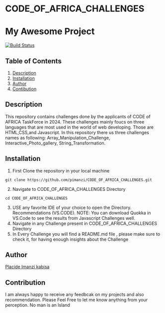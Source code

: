 # CODE_OF_AFRICA_CHALLENGES

# My Awesome Project

[![Build Status](https://travis-ci.com/pimanzi/CODE_OF_AFRICA_CHALLENGES.svg?branch=main)](https://travis-ci.com/pimanzi/CODE_OF_AFRICA_CHALLENGES)


## Table of Contents

1. [Description](#description)
2. [Installation](#installation)
3. [Author](#author)
5. [Contibution](#contribution)


## Description  

This repository contains challenges done by the applicants of CODE of AFRICA TaskForce in 2024. These challenges mainly foucs on three languages that are most used in the world of web developing. Those are HTML,CSS,and Javascript.
In this repository there us three challenges names as following: Array_Manipulation_Challenge, Interactive_Photo_gallery, String_Transformation. 

## Installation

1. First Clone the repository in your local machine

```
git clone https://github.com/pimanzi/CODE_OF_AFRICA_CHALLENGES.git

```
2. Navigate to CODE_OF_AFRICA_CHALLENGES Directory

```
cd CODE_OF_AFRICA_CHALLENGES
```
3. USE any favorite IDE of your choice to open the Directory. Recommendations (VS.CODE). NOTE: You can download Quokka in VS.Code to see the results from Javascript Challenges well.
4. Navigate in any Challenge present in CODE_OF_AFRICA_CHALLENGES Directory
5. In Every Challenge you will find a README.md file , please make sure to check it, for having enough insights about the Challenge


## Author

[Placide Imanzi kabisa](https://github.com/pimanzi)

## Contribution

I am always happy to receive any feedbcak on my projects and also recommendation. Please Feel Free to  let me know anything from your perception. No man is an Island


   
